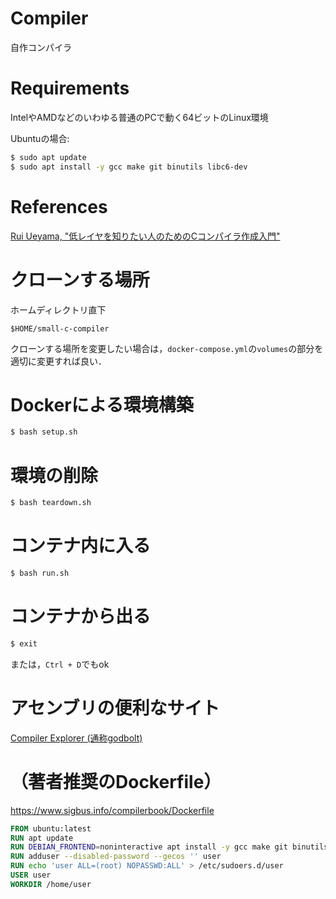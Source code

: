 # Compiler
自作コンパイラ

# Requirements
IntelやAMDなどのいわゆる普通のPCで動く64ビットのLinux環境

Ubuntuの場合:
```bash
$ sudo apt update
$ sudo apt install -y gcc make git binutils libc6-dev
```

# References
[Rui Ueyama, "低レイヤを知りたい人のためのCコンパイラ作成入門"](https://www.sigbus.info/compilerbook)

# クローンする場所
ホームディレクトリ直下
```
$HOME/small-c-compiler
```

クローンする場所を変更したい場合は，``docker-compose.yml``の``volumes``の部分を適切に変更すれば良い．

# Dockerによる環境構築
```bash
$ bash setup.sh
```

# 環境の削除
```bash
$ bash teardown.sh
```
# コンテナ内に入る
```bash
$ bash run.sh
```

# コンテナから出る
```bash
$ exit
```
または，``Ctrl + D``でもok


# アセンブリの便利なサイト
[Compiler Explorer (通称godbolt)](https://godbolt.org/z/RyNqgE)

# （著者推奨のDockerfile）
https://www.sigbus.info/compilerbook/Dockerfile

```Dockerfile
FROM ubuntu:latest
RUN apt update
RUN DEBIAN_FRONTEND=noninteractive apt install -y gcc make git binutils libc6-dev gdb sudo
RUN adduser --disabled-password --gecos '' user
RUN echo 'user ALL=(root) NOPASSWD:ALL' > /etc/sudoers.d/user
USER user
WORKDIR /home/user
```
